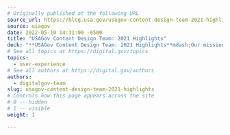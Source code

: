 ```yaml
---
# Originally published at the following URL
source_url: https://blog.usa.gov/usagov-content-design-team-2021-highlights
source: usagov
date: 2022-05-10 14:31:00 -0500
title: "USAGov Content Design Team: 2021 Highlights"
deck: "**USAGov Content Design Team: 2021 Highlights**mdash;Our mission at USAGov and USAGov en Español is to make it easy for anyone to find and understand the government information they need. We’re excited about what we accomplished in 2021; we connected with the public 117 million times through our websites, social media, email, and phone and chat contact center support. And with our “data first” mindset, we’re more confident that our content is addressing our users’ needs."
# See all topics at https://digital.gov/topics
topics:
  - user-experience
# See all authors at https://digital.gov/authors
authors:
  - digitalgov-team
slug: usagov-content-design-team-2021-highlights
# Controls how this page appears across the site
# 0 -- hidden
# 1 -- visible
weight: 1

---
```

